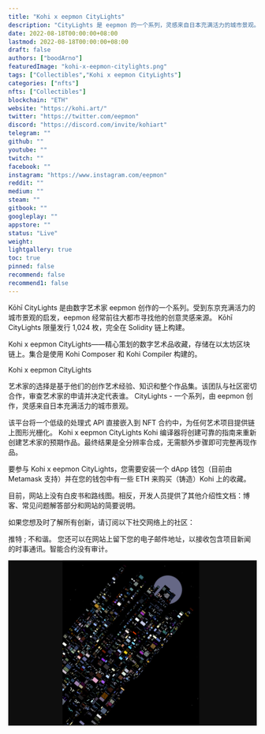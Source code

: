 ```yaml
---
title: "Kohi x eepmon CityLights"
description: "CityLights 是 eepmon 的一个系列，灵感来自日本充满活力的城市景观。"
date: 2022-08-18T00:00:00+08:00
lastmod: 2022-08-18T00:00:00+08:00
draft: false
authors: ["boodArno"]
featuredImage: "kohi-x-eepmon-citylights.png"
tags: ["Collectibles","Kohi x eepmon CityLights"]
categories: ["nfts"]
nfts: ["Collectibles"]
blockchain: "ETH"
website: "https://kohi.art/"
twitter: "https://twitter.com/eepmon"
discord: "https://discord.com/invite/kohiart"
telegram: ""
github: ""
youtube: ""
twitch: ""
facebook: ""
instagram: "https://www.instagram.com/eepmon"
reddit: ""
medium: ""
steam: ""
gitbook: ""
googleplay: ""
appstore: ""
status: "Live"
weight: 
lightgallery: true
toc: true
pinned: false
recommend: false
recommend1: false
---
```


Kōhī CityLights 是由数字艺术家 eepmon 创作的一个系列。受到东京充满活力的城市景观的启发，eepmon 经常前往大都市寻找他的创意灵感来源。 Kōhī CityLights 限量发行 1,024 枚，完全在 Solidity 链上构建。

Kohi x eepmon CityLights——精心策划的数字艺术品收藏，存储在以太坊区块链上。集合是使用 Kohi Composer 和 Kohi Compiler 构建的。

Kohi x eepmon CityLights

艺术家的选择是基于他们的创作艺术经验、知识和整个作品集。该团队与社区密切合作，审查艺术家的申请并决定代表谁。 CityLights - 一个系列，由 eepmon 创作，灵感来自日本充满活力的城市景观。

该平台将一个低级的处理式 API 直接嵌入到 NFT 合约中，为任何艺术项目提供链上图形光栅化。
Kohi x eepmon CityLights
Kohi 编译器将创建可靠的指南来重新创建艺术家的预期作品。最终结果是全分辨率合成，无需额外步骤即可完整再现作品。

要参与 Kohi x eepmon CityLights，您需要安装一个 dApp 钱包（目前由 Metamask 支持）并在您的钱包中有一些 ETH 来购买（铸造）Kohi 上的收藏。

目前，网站上没有白皮书和路线图。相反，开发人员提供了其他介绍性文档：博客、常见问题解答部分和网站的简要说明。

如果您想及时了解所有创新，请订阅以下社交网络上的社区：

推特
;
不和谐。
您还可以在网站上留下您的电子邮件地址，以接收包含项目新闻的时事通讯。智能合约没有审计。

![kohixeepmoncitylights-dapp-collectibles-ethereum-image1_2977220079dfcb3b6c82ecd66f7224c9](kohixeepmoncitylights-dapp-collectibles-ethereum-image1_2977220079dfcb3b6c82ecd66f7224c9.png)